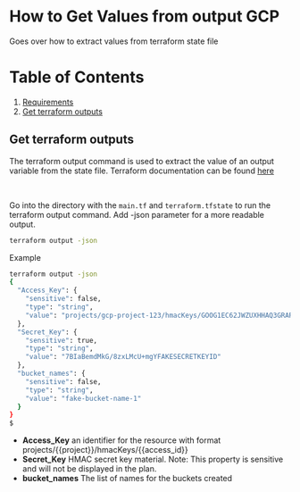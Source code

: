 # How to Get Values from output GCP
Goes over how to extract values from terraform state file
# Table of Contents
1. [Requirements](README.md)
2. [Get terraform outputs](#get-terraform-outputs)

## Get terraform outputs

The terraform output command is used to extract the value of an output variable from the state file. Terraform documentation can be found [here](https://developer.hashicorp.com/terraform/cli/commands/output)

<br />

Go into the directory with the `main.tf` and `terraform.tfstate` to run the terraform output command. Add -json parameter for a more readable output.

```sh
terraform output -json
```



Example

```sh
terraform output -json
{
  "Access_Key": {
    "sensitive": false,
    "type": "string",
    "value": "projects/gcp-project-123/hmacKeys/GOOG1EC62JWZUXHHAQ3GRARQS4G2E3DASPOBYFAKEACCESSKEYID"
  },
  "Secret_Key": {
    "sensitive": true,
    "type": "string",
    "value": "7BIaBemdMkG/8zxLMcU+mgYFAKESECRETKEYID"
  },
  "bucket_names": {
    "sensitive": false,
    "type": "string",
    "value": "fake-bucket-name-1"
  }
}
$
```



- **Access_Key** an identifier for the resource with format projects/{{project}}/hmacKeys/{{access_id}}
- **Secret_Key** HMAC secret key material. Note: This property is sensitive and will not be displayed in the plan.
- **bucket_names** The list of names for the buckets created